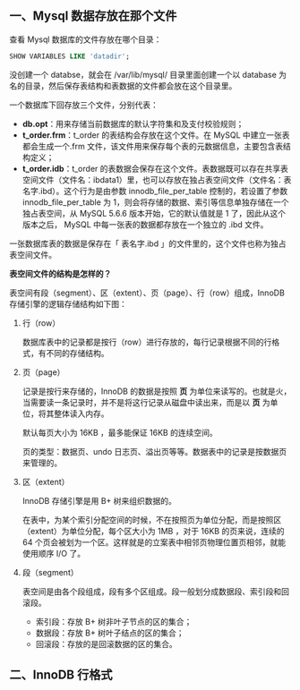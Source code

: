 ## 一、Mysql 数据存放在那个文件

查看 Mysql 数据库的文件存放在哪个目录：

```sql
SHOW VARIABLES LIKE 'datadir';
```

没创建一个 databse，就会在 /var/lib/mysql/ 目录里面创建一个以 database 为名的目录，然后保存表结构和表数据的文件都会放在这个目录里。

一个数据库下回存放三个文件，分别代表：

- **db.opt**：用来存储当前数据库的默认字符集和及支付校验规则；
- **t_order.frm**：t_order 的表结构会存放在这个文件。在 MySQL 中建立一张表都会生成一个.frm 文件，该文件用来保存每个表的元数据信息，主要包含表结构定义；
- **t_order.idb**：t_order 的表数据会保存在这个文件。表数据既可以存在共享表空间文件（文件名：ibdata1）里，也可以存放在独占表空间文件（文件名：表名字.ibd）。这个行为是由参数 innodb_file_per_table 控制的，若设置了参数 innodb_file_per_table 为 1，则会将存储的数据、索引等信息单独存储在一个独占表空间，从 MySQL 5.6.6 版本开始，它的默认值就是 1 了，因此从这个版本之后， MySQL 中每一张表的数据都存放在一个独立的 .ibd 文件。

一张数据库表的数据是保存在「 表名字.ibd 」的文件里的，这个文件也称为独占表空间文件。

**表空间文件的结构是怎样的？**

表空间有段（segment）、区（extent）、页（page）、行（row）组成，InnoDB 存储引擎的逻辑存储结构如下图：

1. 行（row）

   数据库表中的记录都是按行（row）进行存放的，每行记录根据不同的行格式，有不同的存储结构。

2. 页（page）

   记录是按行来存储的，InnoDB 的数据是按照 **页** 为单位来读写的。也就是火，当需要读一条记录时，并不是将这行记录从磁盘中读出来，而是以 **页** 为单位，将其整体读入内存。

   默认每页大小为 16KB ，最多能保证 16KB 的连续空间。

   页的类型：数据页、undo 日志页、溢出页等等。数据表中的记录是按数据页来管理的。

3. 区（extent）

   InnoDB 存储引擎是用 B+ 树来组织数据的。

   在表中，为某个索引分配空间的时候，不在按照页为单位分配，而是按照区（extent）为单位分配，每个区大小为 1MB ，对于 16KB 的页来说，连续的 64 个页会被划为一个区。这样就是的立案表中相邻页物理位置页相邻，就能使用顺序 I/O 了。

4. 段（segment）

   表空间是由各个段组成，段有多个区组成。段一般划分成数据段、索引段和回滚段。

   - 索引段：存放 B+ 树非叶子节点的区的集合；
   - 数据段：存放 B+ 树叶子结点的区的集合；
   - 回滚段：存放的是回滚数据的区的集合。

## 二、InnoDB 行格式




